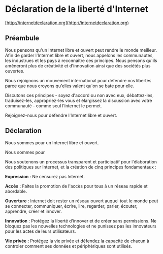 # Déclaration de la liberté d'Internet

[http://internetdeclaration.org](http://internetdeclaration.org)

## Préambule

Nous pensons qu'un Internet libre et ouvert peut rendre le monde meilleur. Afin de garder l'Internet libre et ouvert, nous appelons les communautés, les industrues et les pays à reconnaitre ces principes. Nous pensons qu'ils amèneront plus de créativité et d'innovation ainsi que des sociétés plus ouvertes.

Nous rejoignons un mouvement international pour défendre nos libertés parce que nous croyons qu'elles valent qu'on se bate pour elle.

Discutons ces principes - soyez d'accord ou non avec eux, débattez-les, traduisez-les, appropriez-les vous et élargissez la discussion avec votre communauté - comme seul l'Internet le permet.

Rejoignez-nous pour défendre l'Internet libre et ouvert.

## Déclaration

Nous sommes pour un Internet libre et ouvert.

Nous sommes pour

Nous soutenons un processus transparent et participatif pour l'élaboration des politiques sur Internet, et la création de cinq principes fondamentaux :

**Expression** : Ne censurez pas Internet.

**Accès** : Faites la promotion de l'accès pour tous à un réseau rapide et abordable.

**Ouverture** : Internet doit rester un réseau ouvert auquel tout le monde peut se connecter, communiquer, écrire, lire, regarder, parler, écouter, apprendre, créer et innover.

**Innovation** : Protégez la liberté d'innover et de créer sans permissions. Ne bloquez pas les nouvelles technologies et ne punissez pas les innovateurs pour les actes de leurs utilisateurs.

**Vie privée** : Protégez la vie privée et défendez la capacité de chacun à controler comment ses données et périphériques sont utilisés.
